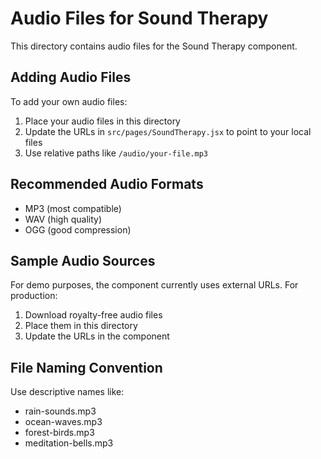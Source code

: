 # Audio Files for Sound Therapy

This directory contains audio files for the Sound Therapy component.

## Adding Audio Files

To add your own audio files:

1. Place your audio files in this directory
2. Update the URLs in `src/pages/SoundTherapy.jsx` to point to your local files
3. Use relative paths like `/audio/your-file.mp3`

## Recommended Audio Formats

- MP3 (most compatible)
- WAV (high quality)
- OGG (good compression)

## Sample Audio Sources

For demo purposes, the component currently uses external URLs. For production:

1. Download royalty-free audio files
2. Place them in this directory
3. Update the URLs in the component

## File Naming Convention

Use descriptive names like:
- rain-sounds.mp3
- ocean-waves.mp3
- forest-birds.mp3
- meditation-bells.mp3
